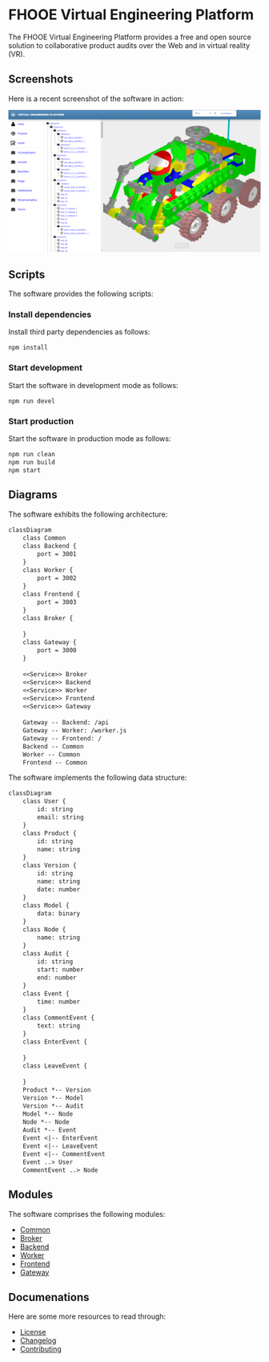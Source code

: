 # FHOOE Virtual Engineering Platform

The FHOOE Virtual Engineering Platform provides a free and open source solution to collaborative product audits over the Web and in virtual reality (VR).

## Screenshots

Here is a recent screenshot of the software in action:

![Screenshot](screenshot.png)

## Scripts

The software provides the following scripts:

### Install dependencies

Install third party dependencies as follows:

```
npm install
```

### Start development

Start the software in development mode as follows:

```
npm run devel
```

### Start production

Start the software in production mode as follows:

```
npm run clean
npm run build
npm start
```

## Diagrams

The software exhibits the following architecture:

```mermaid
classDiagram
    class Common
    class Backend {
        port = 3001
    }
    class Worker {
        port = 3002
    }
    class Frontend {
        port = 3003
    }
    class Broker {

    }
    class Gateway {
        port = 3000
    }
    
    <<Service>> Broker
    <<Service>> Backend
    <<Service>> Worker
    <<Service>> Frontend
    <<Service>> Gateway

    Gateway -- Backend: /api
    Gateway -- Worker: /worker.js
    Gateway -- Frontend: /
    Backend -- Common
    Worker -- Common
    Frontend -- Common
```

The software implements the following data structure:

```mermaid
classDiagram
    class User {
        id: string
        email: string
    }
    class Product {
        id: string
        name: string
    }
    class Version {
        id: string
        name: string
        date: number
    }
    class Model {
        data: binary
    }
    class Node {
        name: string
    }
    class Audit {
        id: string
        start: number
        end: number
    }
    class Event {
        time: number
    }
    class CommentEvent {
        text: string
    }
    class EnterEvent {

    }
    class LeaveEvent {

    }
    Product *-- Version
    Version *-- Model
    Version *-- Audit
    Model *-- Node
    Node *-- Node
    Audit *-- Event
    Event <|-- EnterEvent
    Event <|-- LeaveEvent
    Event <|-- CommentEvent
    Event ..> User
    CommentEvent ..> Node
```

## Modules

The software comprises the following modules:

* [Common](common)
* [Broker](broker)
* [Backend](backend)
* [Worker](worker)
* [Frontend](frontend)
* [Gateway](gateway)

## Documenations

Here are some more resources to read through:

* [License](LICENSE.md)
* [Changelog](CHANGELOG.md)
* [Contributing](CONTRIBUTING.md)